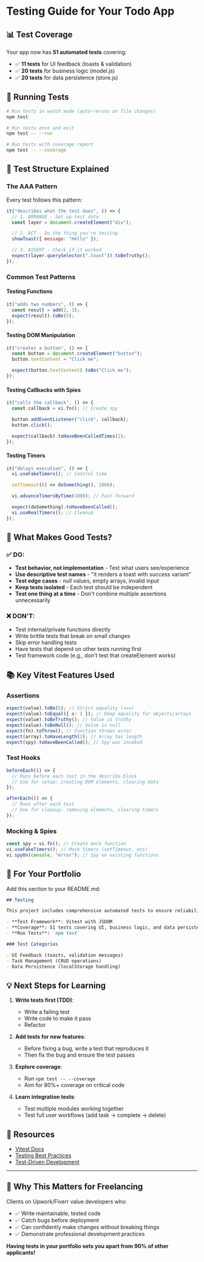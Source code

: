 # Testing Guide for Your Todo App

## 📊 Test Coverage

Your app now has **51 automated tests** covering:

- ✅ **11 tests** for UI feedback (toasts & validation)
- ✅ **20 tests** for business logic (model.js)
- ✅ **20 tests** for data persistence (store.js)

## 🏃 Running Tests

```bash
# Run tests in watch mode (auto-reruns on file changes)
npm test

# Run tests once and exit
npm test -- --run

# Run tests with coverage report
npm test -- --coverage
```

## 📝 Test Structure Explained

### The AAA Pattern

Every test follows this pattern:

```javascript
it("describes what the test does", () => {
  // 1. ARRANGE - Set up test data
  const layer = document.createElement("div");

  // 2. ACT - Do the thing you're testing
  showToast({ message: "Hello" });

  // 3. ASSERT - Check if it worked
  expect(layer.querySelector(".toast")).toBeTruthy();
});
```

### Common Test Patterns

#### Testing Functions

```javascript
it("adds two numbers", () => {
  const result = add(2, 3);
  expect(result).toBe(5);
});
```

#### Testing DOM Manipulation

```javascript
it("creates a button", () => {
  const button = document.createElement("button");
  button.textContent = "Click me";

  expect(button.textContent).toBe("Click me");
});
```

#### Testing Callbacks with Spies

```javascript
it("calls the callback", () => {
  const callback = vi.fn(); // Create spy

  button.addEventListener("click", callback);
  button.click();

  expect(callback).toHaveBeenCalledTimes(1);
});
```

#### Testing Timers

```javascript
it("delays execution", () => {
  vi.useFakeTimers(); // Control time

  setTimeout(() => doSomething(), 1000);

  vi.advanceTimersByTime(1000); // Fast-forward

  expect(doSomething).toHaveBeenCalled();
  vi.useRealTimers(); // Cleanup
});
```

## 🎯 What Makes Good Tests?

### ✅ DO:

- **Test behavior, not implementation** - Test what users see/experience
- **Use descriptive test names** - "it renders a toast with success variant"
- **Test edge cases** - null values, empty arrays, invalid input
- **Keep tests isolated** - Each test should be independent
- **Test one thing at a time** - Don't combine multiple assertions unnecessarily

### ❌ DON'T:

- Test internal/private functions directly
- Write brittle tests that break on small changes
- Skip error handling tests
- Have tests that depend on other tests running first
- Test framework code (e.g., don't test that createElement works)

## 📚 Key Vitest Features Used

### Assertions

```javascript
expect(value).toBe(5); // Strict equality (===)
expect(value).toEqual({ a: 1 }); // Deep equality for objects/arrays
expect(value).toBeTruthy(); // Value is truthy
expect(value).toBeNull(); // Value is null
expect(fn).toThrow(); // Function throws error
expect(array).toHaveLength(3); // Array has length
expect(spy).toHaveBeenCalled(); // Spy was invoked
```

### Test Hooks

```javascript
beforeEach(() => {
  // Runs before each test in the describe block
  // Use for setup: creating DOM elements, clearing data
});

afterEach(() => {
  // Runs after each test
  // Use for cleanup: removing elements, clearing timers
});
```

### Mocking & Spies

```javascript
const spy = vi.fn(); // Create mock function
vi.useFakeTimers(); // Mock timers (setTimeout, etc)
vi.spyOn(console, "error"); // Spy on existing functions
```

## 🎨 For Your Portfolio

Add this section to your README.md:

```markdown
## Testing

This project includes comprehensive automated tests to ensure reliability.

- **Test Framework**: Vitest with JSDOM
- **Coverage**: 51 tests covering UI, business logic, and data persistence
- **Run Tests**: `npm test`

### Test Categories

- UI Feedback (toasts, validation messages)
- Task Management (CRUD operations)
- Data Persistence (localStorage handling)
```

## 💡 Next Steps for Learning

1. **Write tests first (TDD)**:

   - Write a failing test
   - Write code to make it pass
   - Refactor

2. **Add tests for new features**:

   - Before fixing a bug, write a test that reproduces it
   - Then fix the bug and ensure the test passes

3. **Explore coverage**:

   - Run `npm test -- --coverage`
   - Aim for 80%+ coverage on critical code

4. **Learn integration tests**:
   - Test multiple modules working together
   - Test full user workflows (add task → complete → delete)

## 🔗 Resources

- [Vitest Docs](https://vitest.dev/)
- [Testing Best Practices](https://kentcdodds.com/blog/common-mistakes-with-react-testing-library)
- [Test-Driven Development](https://martinfowler.com/bliki/TestDrivenDevelopment.html)

---

## 💼 Why This Matters for Freelancing

Clients on Upwork/Fiverr value developers who:

- ✅ Write maintainable, tested code
- ✅ Catch bugs before deployment
- ✅ Can confidently make changes without breaking things
- ✅ Demonstrate professional development practices

**Having tests in your portfolio sets you apart from 90% of other applicants!**
